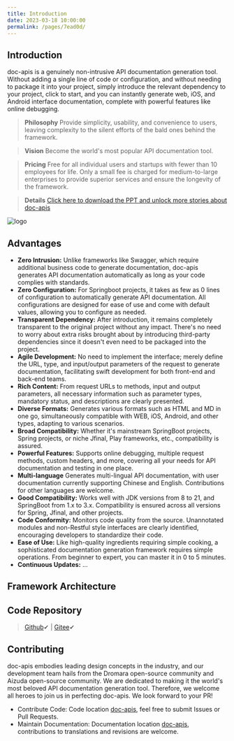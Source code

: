 ```yaml
---
title: Introduction
date: 2023-03-18 10:00:00
permalink: /pages/7ead0d/
---
```

## Introduction
doc-apis is a genuinely non-intrusive API documentation generation tool. Without adding a single line of code or configuration, and without needing to package it into your project, simply introduce the relevant dependency to your project, click to start, and you can instantly generate web, iOS, and Android interface documentation, complete with powerful features like online debugging.
> **Philosophy** Provide simplicity, usability, and convenience to users, leaving complexity to the silent efforts of the bald ones behind the framework.

> **Vision** Become the world's most popular API documentation tool.

> **Pricing** Free for all individual users and startups with fewer than 10 employees for life. Only a small fee is charged for medium-to-large enterprises to provide superior services and ensure the longevity of the framework.

> **Details** [Click here to download the PPT and unlock more stories about doc-apis](https://iknow.hs.net/e1af094d-23b6-4baa-9f42-b4454c2223cb.pptx)

![logo](https://iknow.hs.net/ff0be8e5-f05a-41ee-b17c-d28d51677786.png)

## Advantages
- **Zero Intrusion:** Unlike frameworks like Swagger, which require additional business code to generate documentation, doc-apis generates API documentation automatically as long as your code complies with standards.
- **Zero Configuration:** For Springboot projects, it takes as few as 0 lines of configuration to automatically generate API documentation. All configurations are designed for ease of use and come with default values, allowing you to configure as needed.
- **Transparent Dependency:** After introduction, it remains completely transparent to the original project without any impact. There's no need to worry about extra risks brought about by introducing third-party dependencies since it doesn't even need to be packaged into the project.
- **Agile Development:** No need to implement the interface; merely define the URL, type, and input/output parameters of the request to generate documentation, facilitating swift development for both front-end and back-end teams.
- **Rich Content:** From request URLs to methods, input and output parameters, all necessary information such as parameter types, mandatory status, and descriptions are clearly presented.
- **Diverse Formats:** Generates various formats such as HTML and MD in one go, simultaneously compatible with WEB, iOS, Android, and other types, adapting to various scenarios.
- **Broad Compatibility:** Whether it's mainstream SpringBoot projects, Spring projects, or niche Jfinal, Play frameworks, etc., compatibility is assured.
- **Powerful Features:**  Supports online debugging, multiple request methods, custom headers, and more, covering all your needs for API documentation and testing in one place.
- **Multi-language** Generates multi-lingual API documentation, with user documentation currently supporting Chinese and English. Contributions for other languages are welcome.
- **Good Compatibility:** Works well with JDK versions from 8 to 21, and SpringBoot from 1.x to 3.x. Compatibility is ensured across all versions for Spring, Jfinal, and other projects.
- **Code Conformity:** Monitors code quality from the source. Unannotated modules and non-Restful style interfaces are clearly identified, encouraging developers to standardize their code.
- **Ease of Use:** Like high-quality ingredients requiring simple cooking, a sophisticated documentation generation framework requires simple operations. From beginner to expert, you can master it in 0 to 5 minutes.
- **Continuous Updates:** ...

## Framework Architecture

## Code Repository
> [Github](https://github.com/xpc1024/doc-apis)✔ | [Gitee](https://gitee.com/easy-es/doc-apis)✔ 


## Contributing
doc-apis embodies leading design concepts in the industry, and our development team hails from the Dromara open-source community and Aizuda open-source community. We are dedicated to making it the world's most beloved API documentation generation tool. Therefore, we welcome all heroes to join us in perfecting doc-apis. We look forward to your PR!
- Contribute Code: Code location [doc-apis](https://github.com/xpc1024/doc-apis), feel free to submit Issues or Pull Requests.
- Maintain Documentation: Documentation location [doc-apis](https://github.com/xpc1024/doc-apis-home-en), contributions to translations and revisions are welcome.

